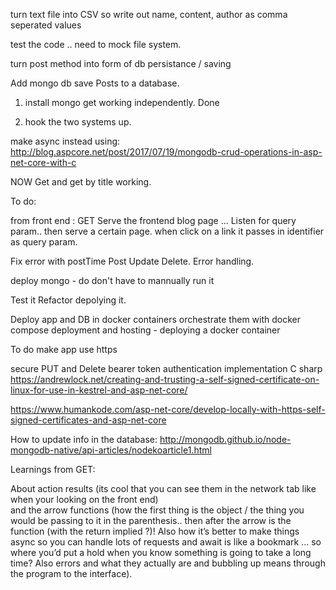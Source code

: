 ﻿
turn text file into CSV so write out name, content, author as comma seperated values 

test the code .. need to mock file system.


turn post method into form of db persistance / saving 

Add mongo db 
save Posts to a database.
1. install mongo get working independently. Done 
 
2. hook the two systems up.

make async instead 
using: http://blog.aspcore.net/post/2017/07/19/mongodb-crud-operations-in-asp-net-core-with-c

NOW
Get and get by title working. 


To do: 

from front end : GET
Serve the frontend blog page ... Listen for query param..
then serve a certain page.
when click on a link it passes in identifier as query param.

Fix error with postTime
Post 
Update
Delete.
Error handling.

deploy mongo - do don't have to mannually run it

Test it 
Refactor
depolying it.

Deploy app and DB in docker containers 
orchestrate them with docker compose
deployment and hosting - deploying a docker container
 








 To do 
 make app use https

 secure PUT and Delete 
 bearer token authentication implementation C sharp
 https://andrewlock.net/creating-and-trusting-a-self-signed-certificate-on-linux-for-use-in-kestrel-and-asp-net-core/








 https://www.humankode.com/asp-net-core/develop-locally-with-https-self-signed-certificates-and-asp-net-core





How to update info in the database: http://mongodb.github.io/node-mongodb-native/api-articles/nodekoarticle1.html



Learnings from GET:

About action results (its cool that you can see them in the network tab like when your looking on the front end)  
and the arrow functions (how the first thing is the object / the thing you would be passing to it in the parenthesis.. 
then after the arrow is the function (with the return implied ?)! Also how it’s better to make things async so you can 
handle lots of requests and await is like a bookmark ... so where you’d put a hold when you know something is going to take
 a long time? Also errors and what they actually are and bubbling up means through the program to the interface).

